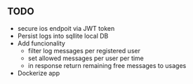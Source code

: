 ## TODO
- secure ios endpoit via JWT token
- Persist logs into sqllite local DB
- Add funcionality
    * filter log messages per registered user
    * set allowed messages per user per time 
    * in response return remaining free messages to usages
- Dockerize app
